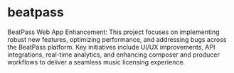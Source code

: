 # beatpass
BeatPass Web App Enhancement: This project focuses on implementing robust new features, optimizing performance, and addressing bugs across the BeatPass platform. Key initiatives include UI/UX improvements, API integrations, real-time analytics, and enhancing composer and producer workflows to deliver a seamless music licensing experience.
